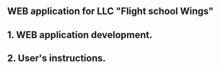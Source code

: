 ## WEB application for LLC "Flight school Wings"

## 1. WEB application development.

## 2. User's instructions.